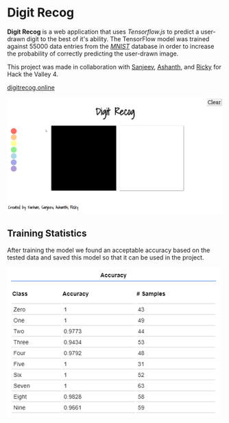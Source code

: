 # Digit Recog

**Digit Recog** is a web application that uses *Tensorflow.js* to predict a user-drawn digit to the best of it's ability. The TensorFlow model was trained against 55000 data entries from the *[MNIST](http://yann.lecun.com/exdb/mnist/)* database in order to increase the probability of correctly predicting the user-drawn image. 

This project was made in collaboration with [Sanjeev](https://github.com/sanjeev2001), [Ashanth](https://github.com/Ashxnth), and [Ricky](https://github.com/Ricky-H142) for Hack the Valley 4. 

[digitrecog.online](http://digitrecog.online)

<p align="center">
  <img src="/demo.gif">
</p>

## Training Statistics
After training the model we found an acceptable accuracy based on the tested data and saved this model so that it can be used in the project.
<p float="left">
  <img src="/accuracy.png" width= "500" height="350"/>
</p?
